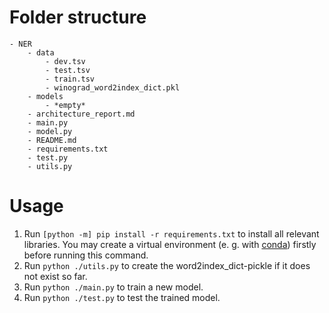# Folder structure

    - NER
        - data
            - dev.tsv
            - test.tsv
            - train.tsv
            - winograd_word2index_dict.pkl
        - models
            - *empty*
        - architecture_report.md
        - main.py
        - model.py
        - README.md
        - requirements.txt
        - test.py
        - utils.py

# Usage

1. Run `[python -m] pip install -r requirements.txt` to install all relevant libraries. You may create a virtual environment (e. g. with [conda](https://www.anaconda.com "home website of the Anaconda distribution where you can download the installer to install it")) firstly before running this command.
2. Run `python ./utils.py` to create the word2index_dict-pickle if it does not exist so far.
3. Run `python ./main.py` to train a new model.
4. Run `python ./test.py` to test the trained model.
